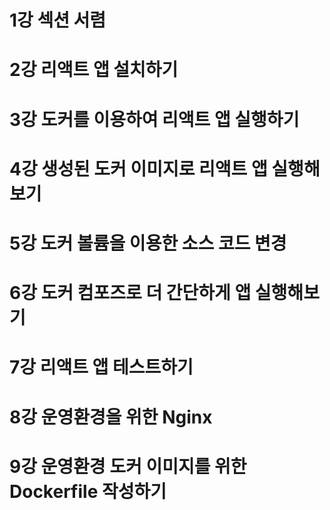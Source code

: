 # 1강 섹션 서렴

# 2강 리액트 앱 설치하기

# 3강 도커를 이용하여 리액트 앱 실행하기

# 4강 생성된 도커 이미지로 리액트 앱 실행해보기

# 5강 도커 볼륨을 이용한 소스 코드 변경

# 6강 도커 컴포즈로 더 간단하게 앱 실행해보기

# 7강 리액트 앱 테스트하기

# 8강 운영환경을 위한 Nginx

# 9강 운영환경 도커 이미지를 위한 Dockerfile 작성하기
